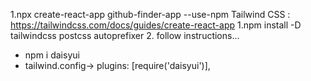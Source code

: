1.npx create-react-app github-finder-app --use-npm
Tailwind CSS : https://tailwindcss.com/docs/guides/create-react-app
1.npm install -D tailwindcss postcss autoprefixer
2. follow instructions...

- npm i daisyui
- tailwind.config->   plugins: [require('daisyui')],
